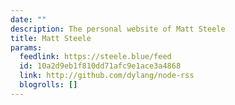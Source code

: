 ```yaml
---
date: ""
description: The personal website of Matt Steele
title: Matt Steele
params:
  feedlink: https://steele.blue/feed
  id: 10a2d9eb1f810dd71afc9e1ace3a4868
  link: http://github.com/dylang/node-rss
  blogrolls: []
---
```

